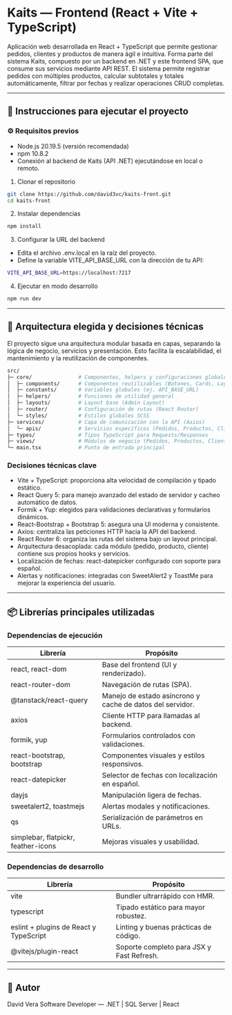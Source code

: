 # Kaits — Frontend (React + Vite + TypeScript)
Aplicación web desarrollada en React + TypeScript que permite gestionar pedidos, clientes y productos de manera ágil e intuitiva.
Forma parte del sistema Kaits, compuesto por un backend en .NET y este frontend SPA, que consume sus servicios mediante API REST.
El sistema permite registrar pedidos con múltiples productos, calcular subtotales y totales automáticamente, filtrar por fechas y realizar operaciones CRUD completas.

---

## 🧩 Instrucciones para ejecutar el proyecto
### ⚙️ Requisitos previos
- Node.js 20.19.5 (versión recomendada)
- npm 10.8.2
- Conexión al backend de Kaits (API .NET) ejecutándose en local o remoto.
1. Clonar el repositorio
```bash
git clone https://github.com/david3vc/kaits-front.git
cd kaits-front
```
2. Instalar dependencias
```bash
npm install
```
3. Configurar la URL del backend
- Edita el archivo .env.local en la raíz del proyecto.
- Define la variable VITE_API_BASE_URL con la dirección de tu API:
```bash
VITE_API_BASE_URL=https://localhost:7217
```
4. Ejecutar en modo desarrollo
```bash
npm run dev
```
---

## 🧱 Arquitectura elegida y decisiones técnicas
El proyecto sigue una arquitectura modular basada en capas, separando la lógica de negocio, servicios y presentación. Esto facilita la escalabilidad, el mantenimiento y la reutilización de componentes.
```bash
src/
├─ core/               # Componentes, helpers y configuraciones globales
│  ├─ components/      # Componentes reutilizables (Botones, Cards, Layouts)
│  ├─ constants/       # Variables globales (ej. API_BASE_URL)
│  ├─ helpers/         # Funciones de utilidad general
│  ├─ layouts/         # Layout base (Admin Layout)
│  ├─ router/          # Configuración de rutas (React Router)
│  └─ styles/          # Estilos globales SCSS
├─ services/           # Capa de comunicación con la API (Axios)
│  └─ apis/            # Servicios específicos (Pedidos, Productos, Clientes)
├─ types/              # Tipos TypeScript para Requests/Responses
├─ views/              # Módulos de negocio (Pedidos, Productos, Clientes)
└─ main.tsx            # Punto de entrada principal

```
### Decisiones técnicas clave
- Vite + TypeScript: proporciona alta velocidad de compilación y tipado estático.
- React Query 5: para manejo avanzado del estado de servidor y cacheo automático de datos.
- Formik + Yup: elegidos para validaciones declarativas y formularios dinámicos.
- React-Bootstrap + Bootstrap 5: asegura una UI moderna y consistente.
- Axios: centraliza las peticiones HTTP hacia la API del backend.
- React Router 6: organiza las rutas del sistema bajo un layout principal.
- Arquitectura desacoplada: cada módulo (pedido, producto, cliente) contiene sus propios hooks y servicios.
- Localización de fechas: react-datepicker configurado con soporte para español.
- Alertas y notificaciones: integradas con SweetAlert2 y ToastMe para mejorar la experiencia del usuario.
---

## 📦 Librerías principales utilizadas

### Dependencias de ejecución


| Librería | Propósito |
|-----------|------------|
| react, react-dom | Base del frontend (UI y renderizado). |
| react-router-dom | Navegación de rutas (SPA). |
| @tanstack/react-query | Manejo de estado asíncrono y cache de datos del servidor. |
| axios | Cliente HTTP para llamadas al backend. |
| formik, yup | Formularios controlados con validaciones. |
| react-bootstrap, bootstrap | Componentes visuales y estilos responsivos. |
| react-datepicker | Selector de fechas con localización en español. |
| dayjs | Manipulación ligera de fechas. |
| sweetalert2, toastmejs | Alertas modales y notificaciones. |
| qs | Serialización de parámetros en URLs. |
| simplebar, flatpickr, feather-icons | Mejoras visuales y usabilidad. |

### Dependencias de desarrollo

| Librería | Propósito |
|-----------|------------|
| vite | Bundler ultrarrápido con HMR. |
| typescript | Tipado estático para mayor robustez. |
| eslint + plugins de React y TypeScript | Linting y buenas prácticas de código. |
| @vitejs/plugin-react | Soporte completo para JSX y Fast Refresh. |

---

## 👤 Autor
David Vera
Software Developer — .NET | SQL Server | React
